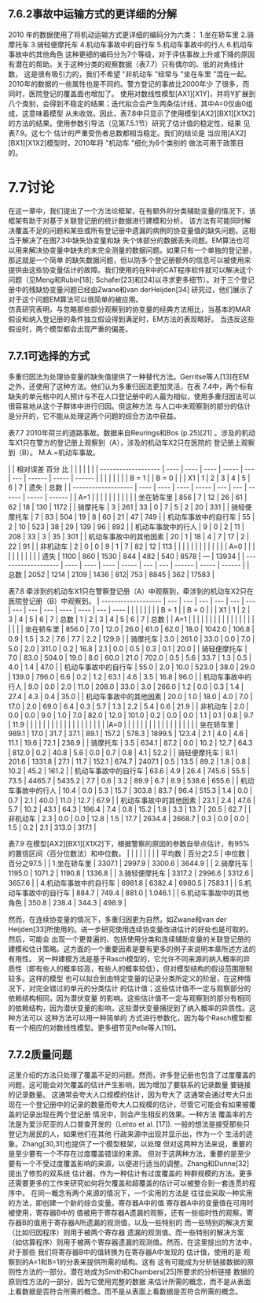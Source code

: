 ## 7.6.2事故中运输方式的更详细的分解   
2010 年的数据使用了将机动运输方式更详细的编码分为六类：
1.坐在轿车里
2.骑摩托车
3.骑轻便摩托车
4.机动车事故中的自行车
5.机动车事故中的行人
6.机动车事故中的其他角色
这种更细的编码分为7个等级，对于评估事故上升或下降的原因有潜在的帮助。关于这种分类的观察数据（表7.7）只有偶尔的、低的对角线计数，
这是很有吸引力的，我们不希望 "非机动车 "经常与 "坐在车里 "混在一起。2010年的数据的一些属性也是不同的。警方登记的事故比2000年少
了很多，而同时，医院登记的覆盖面也增加了。
使用对数线性模型[AX1][X1Y]，并将Y扩展到八个类别，会得到不稳定的结果；迭代拟合会产生两条估计线，其中A=0仅由0组成，这意味着模型
从未收敛。因此，表7.8中只显示了使用模型[AX2][BX1][X1X2]的方法的结果。使用参数引导法（见第7.5.1节）研究了估计值的稳定性，结果
见表7.9。这七个 估计的严重受伤者总数都相当稳定。我们的结论是 当应用[AX2][BX1][X1X2]模型时，2010年将 "机动车 "细化为6个类别的
做法可用于政策目的。   
# 7.7讨论    
在这一章中，我们提出了一个方法论框架，在有额外的分类辅助变量的情况下，该框架有助于对基于关联登记册的统计数据进行建模和分析。
该方法有可能同时解决覆盖不足的问题和某些或所有登记册中遗漏的病例的协变量值的缺失问题。这相当于解决了在图7.3中缺失协变量和缺
失个体部分的数据丢失问题。EM算法也可以用来解决协变量中缺失的未完全测量的数据问题。如果只有一个单独的登记册，那这就是一个简单
的缺失数据问题，但以防多个登记册额外的信息可以被使用来提供由这些协变量估计的故障。我们使用的在R中的CAT程序软件就可以解决这个
问题（见Meng和Rubin[18]; Schafer[23]和[24]以寻求更多细节）。对于三个登记册中的残缺协变量问题已经由Zwane和van derHeijden[34]
研究过，他们展示了对于这个问题EM算法可以很简单的被应用。   
仿真研究表明，与忽略那些部分观察到的协变量的经典方法相比，当基本的MAR假设和纳入登记册的条件独立假设得到满足时，EM方法的表现略好。
当违反这些假设时，两个模型都会出现严重的偏差。   

## 7.7.1可选择的方式   
多重归因法为处理协变量的缺失值提供了一种替代方法。Gerritse等人[13]在EM之外，还使用了这种方法。他们认为多重归因法更加灵活，在表
7.4中，两个标有缺失的单元格中的人预计与不在人口登记册中的人最为相似，使用多重归因法可以很容易地从这个子群体中进行归因。但这种方法
与人口中未观察到的部分的估计是分开的，它不能从处理这两个问题的综合方法中获益。  


表7.7
2010年荷兰的道路事故。数据来自Reurings和Bos (p.25)[21] 。涉及的机动车X1只在警方的登记册上观察到（A），涉及的机动车X2只在医院的
登记册上观察到（B）。 M.A.=机动车事故。  

|                     | 相对误差 百分 比 |       |        |        |       |        |
| ------------------- | ---- | ---- | ---- | ----- | --- | --- | ------ | ----- | ------ |
|                     |   |   |   |   |   | B = 1 |        | B = 0 |        |
| X1                  | 1 | 2 | 3 | 4 | 5 | 6 | 7 | 遗失 | 总数 |
| ------------------- | ---- | ---- | ---- | ----- | --- | --- | ------ | ----- | ------ |
| A=1                 |      |      |     |     |      |     |     |      |     |
| 坐在轿车里           | 856  | 7   | 12   | 26  | 61   | 62  | 18  | 130  | 1172 |
| 骑摩托车             | 3    | 261 | 33   | 0   | 7    | 5   | 2   | 20  | 331  |
| 骑轻便摩托车         | 7    | 83  | 504  | 19  | 8    | 60  | 21  | 47  | 749  |
| 机动车事故中的自行车  | 55   | 2   | 10   | 523 |  38  | 29  | 139 | 96  | 892  |
| 机动车事故中的行人    | 9    | 0   | 2   |  11  | 208  | 33  | 3   | 35  | 301  |
| 机动车事故中的其他因素  | 20   | 1  | 18  |  4  |  7   |  17  |  2  | 22  | 91  |
| 非机动车             | 2    | 0   | 0   | 9   |  1   |  7   |  82 | 12  |  113 |
|                     |      |     |     |      |      |     |     |     |      |
| A=0                 |      |     |     |      |      |     |     |     |      |
| 遗失                | 1100 | 860 | 1530 | 844  | 482  | 540 | 8578 | — | 13934 |
| ------------------- | ---- | ---- | ---- | ----- | --- | --- | ------ | ----- | ------ |
| 总数                | 2052 | 1214 | 2109 | 1436 | 812| 753 | 8845 | 362 | 17583 |


表7.8
牵涉到的机动车X1只在警察登记册（A）中观察到，牵涉到的机动车X2只在医院登记册（B）中观察到。
| ------------------- | --- | --- | --- | --- | --- | --- | --- | --- | --- | ---- | ---- | --- | ---- |
|                     |   |   |   |   |   | B = 1 |        | B = 0 |        |
| X1                  | 1 | 2 | 3 | 4 | 5 | 6 | 7 | 总数 | 1 | 2 | 3 | 4 | 5 | 6 | 7 | 总数 |
| A=1                 |      |      |     |     |      |     |     |      |     |   |   |   |   |   |   |   |   |   |
| 坐在轿车里           | 856.0 | 7.0 | 12.0 | 26.0 | 61.0 | 62.0 | 18.0 | 1042.0 | 106.8 | 0.9 | 1.5 | 3.2 | 7.6 | 7.7 | 2.2 | 129.9 |
| 骑摩托车             | 3.0 | 261.0 | 33.0 | 0.0 | 7.0 | 5.0 | 2.0 | 311.0  | 0.2 | 16.8 | 2.1 | 0.0 | 0.5 | 0.3 | 0.1 | 20.0 |
| 骑轻便摩托车         | 7.0 | 83.0 | 504.0 | 19.0 | 8.0 | 60.0 | 21.0 | 702.0  | 0.5 | 5.6 | 33.7 | 1.3 | 0.5 | 4.0 | 1.4 | 47.0 |
| 机动车事故中的自行车  | 55.0 | 2.0 | 10.0 | 523.0 | 38.0 | 29.0 | 139.0 | 796.0  | 6.6 | 0.2 | 1.2 | 63.1 | 4.6 | 3.5 | 16.8 | 96.0 |
| 机动车事故中的行人    | 9.0 | 0.0 | 2.0 | 11.0 | 208.0 | 33.0 | 3.0 | 266.0  | 1.2 | 0.0 | 0.3 | 1.4 | 27.4 | 4.3 | 0.4 | 35.0 |
| 机动车事故中的其他因素  | 20.0 | 1.0 | 18.0 | 4.0 | 7.0 | 17.0  | 2.0 | 69.0 | 6.4 | 0.3 | 5.7 | 1.3 | 2.2 | 5.4 | 0.6 | 21.9 |
| 非机动车             | 2.0 | 0.0 | 0.0 | 9.0 | 1.0 | 7.0 | 82.0 | 12.0 | 101.0 | 0.2 | 0.0 | 0.0 | 1.1 | 0.1 | 0.8 | 9.7 | 11.9 |
|                     |   |   |   |   |   |   |   |   |   |   |   |   |   |   |   |   |
|A=0                  |   |   |   |   |   |   |   |   |   |   |   |   |   |   |   |   |
| 坐在轿车里           | 989.1 | 17.0 | 31.7 | 37.1 | 89.1 | 157.2 | 578.3 | 1899.5 | 123.4 | 2.1 | 4.0 | 4.6 | 11.1 | 19.6 | 72.1 | 236.9 |
| 骑摩托车             | 3.5 | 634.1 | 87.2 | 0.0 | 10.2 | 12.7 | 64.3 | 812.0 | 0.2 | 40.8 | 5.6 | 0.0 | 0.7 | 0.8 | 4.1 | 52.2 |
| 骑轻便摩托车         | 8.1 | 201.6 | 1331.8 | 27.1 | 11.7 | 152.1 | 674.7 | 2407.1 | 0.5 | 13.5 | 89.2 | 1.8 | 0.8 | 10.2 | 45.2 | 161.2 |
| 机动车事故中的自行车  | 63.6 | 4.9 | 26.4 | 745.6 | 55.5 | 73.5 | 4465.7 | 5435.2 | 7.7 | 0.6 | 3.2 | 89.9 | 6.7 | 8.9 | 538.6 | 655.6 |
| 机动车事故中的行人    | 10.4 | 0.0 | 5.3 | 15.7 | 303.8 | 83.7 | 96.4 | 515.3 | 1.4 | 0.0 | 0.7 | 2.1 | 40.0 | 11.0 | 12.7 | 67.9 |
| 机动车事故中的其他因素  | 23.1 | 2.4 | 47.6 | 5.7 | 10.2 | 43.1 | 64.3 | 196.4 | 7.4 | 0.8 | 15.2 | 1.8 | 3.3 | 13.7 | 20.5 | 62.7 |
| 非机动车             | 2.3 | 0.0 | 0.0 | 12.8 | 1.5 | 17.7 | 2634.4 | 2668.7 | 0.3 | 0.0 | 0.0 | 1.5 | 0.2 | 2.1 | 313.0 | 317.1 |


表7.9
在模型[AX2][BX1][X1X2]下，根据警察的原因的参数自举点估计，有95%的置信区间（百分位数法）和中位数。
|                       |       |           |       |            |
|                       | 平均数 | 百分之2.5 | 中位数 | 百分之97.5 |
| 1.坐在轿车里              | 3307.1 | 2997.9 | 3300.6 | 3644.9 |
| 2.骑摩托车                | 1195.0 | 1071.2 | 1190.8 | 1336.8 |
| 3.骑轻便摩托车            | 3317.2 | 2996.6 | 3312.6 | 3657.6 |
| 4.机动车事故中的自行车     | 6981.8 | 6382.4 | 6980.5 | 7583.1 |
| 5.机动车事故中的自行车     | 884.7 | 749.4 | 881.0 | 1.046.1 |
| 6.机动车事故中的其他角色   | 350.8 | 238.4 | 344.3 | 498.9 |

然而，在连续协变量的情况下，多重归因更为自然，如Zwane和van der Heijden[33]所使用的。进一步研究使用连续协变量改进估计的好处也是可取的。然后，可能会
出现一个更普遍的、包括使用分类和连续辅助变量的关联登记册的建模和估计策略。这方面的一个重要因素是要有更多的例子来说明本章所述方法的有用性。
另一种建模方法是基于Rasch模型的，它允许不同来源的纳入概率的异质性（即有些人的概率较高，有些人的概率较低），但对模型结构的假设范围限制较多。这样的模型
也可以拟合到由特定变量的记录分类所定义的阶层，在这种情况下，对完全错过的单元的分类估计 的估计值；这些估计值不一定与观察部分的依赖结构相同，因为潜伏变量
的影响。这些估计值不一定与观察到的部分有相同的依赖结构，因为潜伏变量的影响，这些潜伏变量捕捉到了纳入概率的异质性。这种方法可以 这种方法可以用一种简单的
方式进行参数化，因为每个Rasch模型都有一个相应的对数线性模型。更多细节见Pelle等人[19]。

## 7.7.2质量问题
这里介绍的方法只处理了覆盖不足的问题。然而，许多登记册也包含了过度覆盖的问题，这可能会对欠覆盖的估计产生影响，因为增加了要联系的记录数量 要链接的记录数量。
这通常会夸大人口规模的估计，因为夸大了 这通常会通过夸大只出现在一个登记册中的记录的数量而夸大人口规模的估计，尽管它可能会有如果被覆盖的记录出现在两个登记册
情况中，则会产生相反的效果。一种方法 覆盖率的方法是为爱沙尼亚的人口普查开发的（Lehto et al. [17]). 一般的想法是接受那些只登记为居民的人，如果他们在其他
行政来源中出现并显示出，作为一个 生活的迹象。Zhang[30,31]也提供了一个模型框架，以处理 但对这两种方法来说，重要的是至少要有一个不存在过度覆盖错误的来源。
但对于这两种方法，重要的是至少要有一个不受过度覆盖影响的来源，以便进行适当的调整。Zhang和Dunne[32]提出了修剪的双系统 估计器，作为一种估计有过度覆盖的
种群规模的方法。更多 还需要更多的工作来研究如何将欠覆盖和超覆盖的估计可以被整合到一套连贯的程序中。
在同一概念有两个来源的情况下，一个实用的方法是 往往会采取一种实用的方法，即创建一个新的综合变量。寄存器A中的值 寄存器A中的变量值在可用时被使用，寄存器B中的
值被用于寄存器A遗漏的观察，还有一些临时性的观察。寄存器B的值用于寄存器A所遗漏的观测值，以及一些特别的 而一些特别的解决方案（比如归因程序）则用于被两个寄存器
遗漏的观测值。而一些特别的解决方案（如估算程序）则用于被两个寄存器遗漏的观测值。然而，在这里提出的方法中，对于那些 我们将寄存器B中的值转换为在寄存器A中发现的
估计值，使用的是 观察到的A=1和B=1的分表来提供所需的结构。这有 这有可能成为分析链接数据的原则性方法的一部分。潜在地成为Smith和Chambers[25]所要求的分析链接
数据的原则性方法的一部分，因为它使用完整的数据 来估计所需的概念，而不是从表面上看数据是否符合所需的概念。而不是从表面上看数据是否符合所需的概念。
